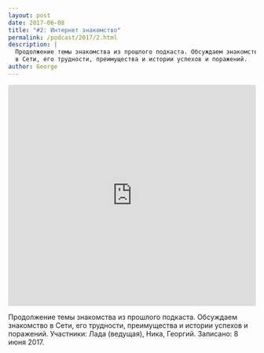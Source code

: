 ```yaml
---
layout: post
date: 2017-06-08
title: "#2: Интернет знакомство"
permalink: /podcast/2017/2.html
description: |
  Продолжение темы знакомства из прошлого подкаста. Обсуждаем знакомство
  в Сети, его трудности, преимущества и истории успехов и поражений.
author: George
---
```


<iframe width="100%" height="450" scrolling="no" frameborder="no" src="https://w.soundcloud.com/player/?url=https%3A//api.soundcloud.com/tracks/327557715&amp;auto_play=false&amp;hide_related=false&amp;show_comments=true&amp;show_user=true&amp;show_reposts=false&amp;visual=true"></iframe>

Продолжение темы знакомства из прошлого подкаста. Обсуждаем знакомство
в Сети, его трудности, преимущества и истории успехов и поражений.
Участники: Лада (ведущая), Ника, Георгий.
Записано: 8 июня 2017.
